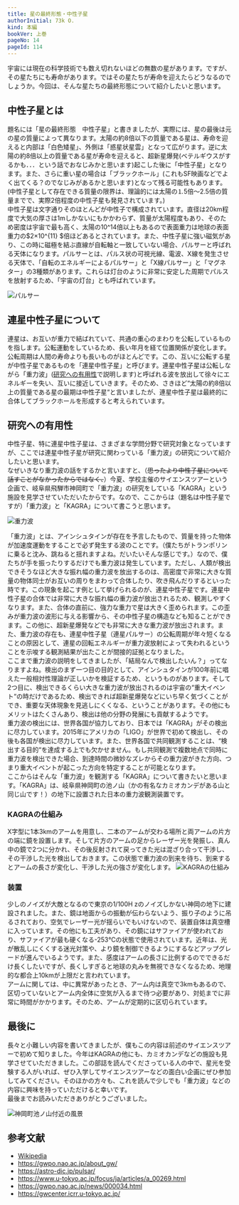 ```yaml
---
title: 星の最終形態・中性子星
authorInitial: 73k O.
kind: 本編
bookVer: 上巻
pageNo: 14
pageId: 114
---
```

宇宙には現在の科学技術でも数え切れないほどの無数の星があります。ですが、その星たちにも寿命があります。ではその星たちが寿命を迎えたらどうなるのでしょうか。今回は、そんな星たちの最終形態について紹介したいと思います。

## 中性子星とは
題名には「星の最終形態　中性子星」と書きましたが、実際には、星の最後は元の星の質量によって異なります。太陽の約8倍以下の質量である星は、寿命を迎えると内部は「白色矮星」、外側は「惑星状星雲」となって広がります。逆に太陽の約8倍以上の質量である星が寿命を迎えると、超新星爆発(ベテルギウスがするかも．．．という話でおなじみかと思います)起こした後に「中性子星」となります。また、さらに重い星の場合は「ブラックホール」(これもSF映画などでよく出てくる？のでなじみがあるかと思います)となって残る可能性もあります。(中性子星として存在できる質量の限界は、理論的には太陽の⒈5倍〜2.5倍の質量までで、実際2倍程度の中性子星も発見されています。)<br/>
中性子星は文字通りそのほとんどが中性子で構成されています。直径は20km程度で大気の厚さは1mしかないにもかかわらず、質量が太陽程度もあり、そのため密度は宇宙で最も高く、太陽の10^14倍以上もあるので表面重力は地球の表面重力の$2×10^{11} $倍ほどあるとされています。また、中性子星に強い磁気があり、この時に磁極を結ぶ直線が自転軸と一致していない場合、パルサーと呼ばれる天体になります。パルサーとは、パルス状の可視光線、電波、X線を発生させる天体で、「自転のエネルギーによるパルサー」と「X線パルサー」と「マグネター」の3種類があります。これらは灯台のように非常に安定した周期でパルスを放射するため、「宇宙の灯台」とも呼ばれています。

![パルサー](./パルサー.png)

## 連星中性子星について
連星は、お互いが重力で結ばれていて、共通の重心のまわりを公転しているものを指します。公転運動をしているため、長い年月を経て位置関係が変化します。公転周期は人間の寿命よりも長いものがほとんどです。この、互いに公転する星が中性子星であるものを「連星中性子星」と呼びます。連星中性子星は公転しながら「重力波」([研究への有用性](#研究への有用性)で説明します)と呼ばれる波を放出して徐々にエネルギーを失い、互いに接近していきます。そのため、さきほど“太陽の約8倍以上の質量である星の最期は中性子星“と言いましたが、連星中性子星は最終的に合体してブラックホールを形成すると考えられています。

## 研究への有用性
中性子星、特に連星中性子星は、さまざまな学問分野で研究対象となっていますが、ここでは連星中性子星が研究に関わっている「重力波」の研究について紹介したいと思います。<br/>
なぜいきなり重力波の話をするかと言いますと、（~~思ったより中性子星について話すことがなかったからではなく、~~）今夏、学校主催のサイエンスツアーという企画で、岐阜県飛騨市神岡町で「重力波」の研究をしている「KAGRA」という施設を見学させていただいたからです。なので、ここからは（題名は中性子星ですが）「重力波」と「KAGRA」について書こうと思います。

![重力波](./重力波.png)

「重力波」とは、アインシュタインが存在を予言したもので、質量を持った物体が加速度運動をすることで必ず発生する波のことです。（僕たちがトランポリンに乗ると沈み、跳ねると揺れますよね。だいたいそんな感じです。）なので、僕たちが手を振ったりするだけでも重力波は発生しています。ただし、人類が検出できそうなほど大きな振れ幅の重力波を放出するのは、高密度で非常に大きな質量の物体同士がお互いの周りをまわって合体したり、吹き飛んだりするといった時です。この現象を起こす例として挙げられるのが、連星中性子星です。連星中性子星の合体では非常に大きな振れ幅の重力波が放出されるため、観測しやすくなります。また、合体の直前に、強力な重力で星は大きく歪められます。この歪みが重力波の波形に与える影響から、その中性子星の構造なども知ることができます。この他に、超新星爆発などでも非常に大きな重力波が放出されます。また、重力波の存在も、連星中性子星（連星パルサー）の公転周期が年々短くなることの原因として、連星の回転エネルギーが重力波放射によって失われるということを示唆する観測結果が出たことが間接的証拠となりました。<br/>
ここまで重力波の説明をしてきましたが、「結局なんで検出したいん？」ってなりますよね。検出のまず一つ目の目的として、アインシュタインが100年前に唱えた一般相対性理論が正しいかを検証するため、というものがあります。そして2つ目に、検出できるくらい大きな重力波が放出されるのは宇宙の“重大イベント“の時だけであるため、検出できれば超新星爆発などにいち早く気づくことができ、重要な天体現象を見逃しにくくなる、ということがあります。その他にもメリットはたくさんあり、検出は他の分野の発展にも貢献するようです。<br/>
重力波の検出には、世界各国が協力しており、日本では「KAGRA」がその検出に尽力しています。2015年にアメリカの「LIGO」が世界で初めて検出し、その後も各国が検出に尽力しています。また、世界各国で共同観測することは、“検出する目的“を達成する上でも欠かせません。もし共同観測で複数地点で同時に重力波を検出できた場合、到達時間の微妙なズレからその重力波がきた方向、つまり重大イベントが起こった方向を特定することが可能となります。<br/>
ここからはそんな「重力波」を観測する「KAGRA」について書きたいと思います。「KAGRA」は、岐阜県神岡町の池ノ山（かの有名なカミオカンデがある山と同じ山です！）の地下に設置された日本の重力波観測装置です。

### KAGRAの仕組み
X字型に1本3kmのアームを用意し、二本のアームが交わる場所と両アームの片方の端に鏡を設置します。そして片方のアームの足からレーザー光を発振し、真ん中の鏡で2つに分かれ、その後反射されて戻ってきた光は混ざり合って干渉し、その干渉した光を検出しておきます。この状態で重力波の到来を待ち、到来するとアームの長さが変化し、干渉した光の強さが変化します。
![KAGRAの仕組み](./KAGRAの仕組み.png)

### 装置
少しのノイズが大敵となるので東京の1/100H zのノイズしかない神岡の地下に建設されました。また、鏡は地面からの振動が伝わらないよう、振り子のように吊るされており、空気でレーザー光が揺らいでもいけないので、装置自体は真空槽に入っています。その他にも工夫があり、その鏡にはサファイアが使われており、サファイアが最も硬くなる-253℃の状態で使用されています。近年は、光が散乱しにくくする迷光対策や、より鏡を制御できるようにするなどアップグレードが進んでいるようです。また、感度はアームの長さに比例するのでできるだけ長くしたいですが、長くしすぎると地球の丸みを無視できなくなるため、地理的な都合上10kmが上限だと言われています。<br/>
アームに関しては、中に異常があったとき、アーム内は真空で3kmもあるので、区切っていないとアーム内全体に空気が入るまで待つ必要があり、対処までに非常に時間がかかります。そのため、アームが定期的に区切られています。

## 最後に
長々と小難しい内容を書いてきましたが、僕もこの内容は前述のサイエンスツアーで初めて知りました。今年はKAGRAの他にも、カミオカンデなどの施設も見学させていただきました。この部誌を読んでくださっている人の中で、星光を受験する人がいれば、ぜひ入学してサイエンスツアーなどの面白い企画にぜひ参加してみてください。そのほかの方々も、これを読んで少しでも「重力波」などの内容に興味を持っていただけると幸いです。<br/>
最後までお読みいただきありがとうございました。

![神岡町池ノ山付近の風景](./風景.png)

## 参考文献
- [Wikipedia](https://ja.wikipedia.org/)
- https://gwpo.nao.ac.jp/about_gw/
- https://astro-dic.jp/pulsar/
- https://www.u-tokyo.ac.jp/focus/ja/articles/a_00269.html
- https://gwpo.nao.ac.jp/news/000034.html
- https://gwcenter.icrr.u-tokyo.ac.jp/
